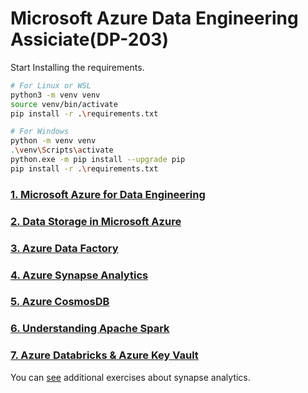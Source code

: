 # Microsoft Azure Data Engineering Assiciate(DP-203)

Start Installing the requirements.

```sh
# For Linux or WSL
python3 -m venv venv
source venv/bin/activate
pip install -r .\requirements.txt

# For Windows
python -m venv venv
.\venv\Scripts\activate
python.exe -m pip install --upgrade pip
pip install -r .\requirements.txt
```



### [1. Microsoft Azure for Data Engineering](1_AzureDataEngineering/README.md)

### [2. Data Storage in Microsoft Azure](2_DataStorage/README.md)

### [3. Azure Data Factory](3_AzureDataFactory/README.md)

### [4. Azure Synapse Analytics](4_SynapseAnalytics/README.md)

### [5. Azure CosmosDB](5_CosmosDB/README.md)

### [6. Understanding Apache Spark](6_ApacheSpark/README.md)

### [7. Azure Databricks & Azure Key Vault](7_AzureDataBricks_KeyVault/README.md)

You can [see](https://microsoftlearning.github.io/dp-203-azure-data-engineer/) additional exercises about synapse analytics.
